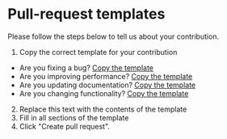 # Pull-request templates

Please follow the steps below to tell us about your contribution.

1. Copy the correct template for your contribution
  - Are you fixing a bug? [Copy the template](https://github.com/dvsa/dvsa-design-system/tree/master/.github/PULL_REQUEST_TEMPLATE/BUG_FIX.md)
  - Are you improving performance? [Copy the template](https://github.com/dvsa/dvsa-design-system/tree/master/.github/PULL_REQUEST_TEMPLATE/PERFORMANCE_IMPROVEMENT.md)
  - Are you updating documentation? [Copy the template](https://github.com/dvsa/dvsa-design-system/tree/master/.github/PULL_REQUEST_TEMPLATE/DOCUMENTATION.md)
  - Are you changing functionality? [Copy the template](https://github.com/dvsa/dvsa-design-system/tree/master/.github/PULL_REQUEST_TEMPLATE/FEATURE_CHANGE.md)
2. Replace this text with the contents of the template
3. Fill in all sections of the template
4. Click "Create pull request".